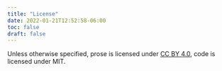 ```yaml
---
title: "License"
date: 2022-01-21T12:52:58-06:00
toc: false
draft: false
---
```


Unless otherwise specified, prose is licensed under [CC BY 4.0](https://creativecommons.org/licenses/by/4.0/), code is licensed under MIT.
